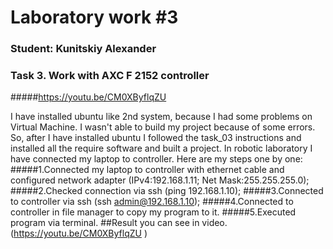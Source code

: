 # Laboratory work #3

### Student: Kunitskiy Alexander

### Task 3. Work with AXC F 2152 controller

#####https://youtu.be/CM0XByflqZU

I have installed ubuntu like 2nd system, because I had some problems on Virtual Machine. I wasn't able to build my project because of some errors.
So, after I have installed ubuntu I followed the task_03 instructions and installed all the require software and built a project.
In robotic laboratory I have connected my laptop to controller. Here are my steps one by one:
#####1.Connected my laptop to controller with ethernet cable and configured network adapter (IPv4:192.168.1.11; Net Mask:255.255.255.0);
#####2.Checked connection via ssh (ping 192.168.1.10);
#####3.Connected to controller via ssh (ssh admin@192.168.1.10);
#####4.Connected to controller in file manager to copy my program to it.
#####5.Executed program via terminal.
##Result you can see in video. (https://youtu.be/CM0XByflqZU )